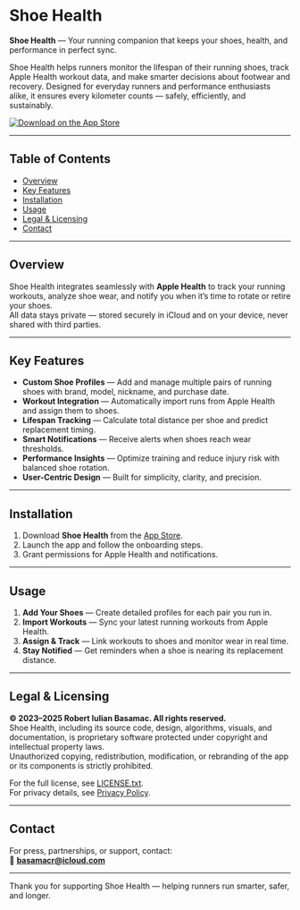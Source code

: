 # Shoe Health

**Shoe Health** — Your running companion that keeps your shoes, health, and performance in perfect sync.

Shoe Health helps runners monitor the lifespan of their running shoes, track Apple Health workout data, and make smarter decisions about footwear and recovery. Designed for everyday runners and performance enthusiasts alike, it ensures every kilometer counts — safely, efficiently, and sustainably.

[![Download on the App Store](https://developer.apple.com/assets/elements/badges/download-on-the-app-store.svg)](https://apps.apple.com/ro/app/shoe-health/id6648781147)

---

## Table of Contents

- [Overview](#overview)
- [Key Features](#key-features)
- [Installation](#installation)
- [Usage](#usage)
- [Legal & Licensing](#legal--licensing)
- [Contact](#contact)

---

## Overview

Shoe Health integrates seamlessly with **Apple Health** to track your running workouts, analyze shoe wear, and notify you when it’s time to rotate or retire your shoes.  
All data stays private — stored securely in iCloud and on your device, never shared with third parties.

---

## Key Features

- **Custom Shoe Profiles** — Add and manage multiple pairs of running shoes with brand, model, nickname, and purchase date.
- **Workout Integration** — Automatically import runs from Apple Health and assign them to shoes.
- **Lifespan Tracking** — Calculate total distance per shoe and predict replacement timing.
- **Smart Notifications** — Receive alerts when shoes reach wear thresholds.
- **Performance Insights** — Optimize training and reduce injury risk with balanced shoe rotation.
- **User-Centric Design** — Built for simplicity, clarity, and precision.

---

## Installation

1. Download **Shoe Health** from the [App Store](https://apps.apple.com/ro/app/shoe-health/id6648781147).  
2. Launch the app and follow the onboarding steps.  
3. Grant permissions for Apple Health and notifications.  

---

## Usage

1. **Add Your Shoes** — Create detailed profiles for each pair you run in.  
2. **Import Workouts** — Sync your latest running workouts from Apple Health.  
3. **Assign & Track** — Link workouts to shoes and monitor wear in real time.  
4. **Stay Notified** — Get reminders when a shoe is nearing its replacement distance.  

---

## Legal & Licensing

**© 2023–2025 Robert Iulian Basamac. All rights reserved.**  
Shoe Health, including its source code, design, algorithms, visuals, and documentation, is proprietary software protected under copyright and intellectual property laws.  
Unauthorized copying, redistribution, modification, or rebranding of the app or its components is strictly prohibited.

For the full license, see [LICENSE.txt](./LICENSE.txt).  
For privacy details, see [Privacy Policy](./PRIVACY_POLICY.md).

---

## Contact

For press, partnerships, or support, contact:  
📧 **basamacr@icloud.com**

---

Thank you for supporting Shoe Health — helping runners run smarter, safer, and longer.
